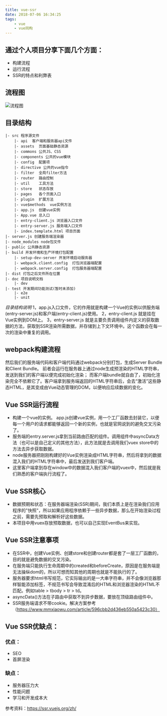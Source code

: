 ```yaml
---
title: vue-ssr
date: 2018-07-06 16:34:25
tags:
    - vue
    - vue同构    
---
```



## 通过个人项目分享下面几个方面：

* 构建流程
* 运行流程
* SSR的特点和利弊表

## 流程图
![流程图](/blog/img/vue-ssr.png)

## 目录结构

```	
|- src 程序源文件
    |- api  客户端和服务器api文件
    |- assets  页面基础静态资源
    |- commons 公共JS、CSS
    |- components 公共的vue模块
    |- config  配置项
    |- directive 公共的vue指令
    |- filter  全局filter方法   
    |- router  路由控制 
    |- util    工具方法     
    |- store   状态存放          
    |- pages   各个页面入口
    |- plugin  扩展方法
    |- vue$methods  vue实例方法    
    |- app.js  创建vue实例
    |- App.vue 总入口
    |- entry-client.js 浏览器入口文件
    |- entry-server.js 服务端入口文件
    |- index.template.html 项目页面
|- server.js 创建服务端渲染器
|- node_modules node包文件
|- public 公共静态资源
|- build 开发环境和生产环境打包配置
    |- setup-dev-server 开发环境启动服务器
    |- webpack.client.config  打包浏览器端配置
    |- webpack.server.config  打包服务器端配置
|- dist 打包之后文件所在位置
|- doc 项目说明文档
    |- dev              
|- test 开发期间功能测试(暂时未添加)
    |- e2e 
    |- unit
```
*目录结构说明*
1，app.js入口文件，它的作用就是构建一个Vue的实例以供服务端(entry-server.js)和客户端(entry-client.js)使用。
2，entry-client.js  就是挂在Vue实例到DOM上。
3，entry-server.js 就是主要负责调用组件内定义的获取数据的方法，获取到SSR渲染所需数据，并存储到上下文环境中。这个函数会在每一次的渲染中重复的调用。


## webpack构建流程
然后我们的服务端代码和客户端代码通过webpack分别打包，生成Server Bundle和Client Bundle。
前者会运行在服务器上通过node生成预渲染的HTML字符串，发送到我们的客户端以便完成初始化渲染；
而客户端bundle就自由了，初始化渲染完全不依赖它了。客户端拿到服务端返回的HTML字符串后，会去“激活”这些静态HTML，是其变成由Vue动态管理的DOM，以便响应后续数据的变化。

## Vue SSR运行流程
* 构建一个vue的实例。 app.js创建vue实例，用一个工厂函数去封装它，以便每一个用户的请求都能够返回一个新的实例，也就是官网说到的避免交叉污染了。
* 服务端的entry.server.js拿到当前路由匹配的组件。调用组件中asyncData方法（也可以是自己定义的其他方法），此方法就是去调用我们vuex store中的方法去异步获取数据。
* node服务器把刚刚构建好的Vue实例渲染成HTML字符串，然后将拿到的数据混入我们的HTML字符串中，最后发送到我们客户端。
* 这里客户端拿到存在window中的数据混入我们客户端的vuex中，然后就是我们熟悉的客户端执行流程了。


## Vue SSR核心
* 数据预期和状态：在服务器端渲染(SSR)期间，我们本质上是在渲染我们应用程序的"快照"，所以如果应用程序依赖于一些异步数据，那么在开始渲染过程之前，需要先预取和解析好这些数据。
* 本项目中用vuex存放预取数据，也可以自己实现EventBus来实现。


## Vue SSR注意事项
* 在SSR中，创建Vue实例、创建store和创建router都是套了一层工厂函数的，目的就是避免数据的交叉污染。
* 在服务端只能执行生命周期中的created和beforeCreate，原因是在服务端是无法操纵dom的，所以可想而知其他的周期也就是不能执行的了。
* 服务器要求html书写规范，它实际输出的是一大串字符串，并不会像浏览器那样智能添加标签，不规范书写会导致混淆后的HTML和浏览器渲染的HTML不匹配。例如table > tbody > tr > td。
* asyncData()方法在子路由中获取不到异步数据，要放在顶级路由组件中。
* SSR服务端请求不带cookie。解决方案参考（https://www.mmxiaowu.com/article/596cbb2d436eb550a5423c30）



## Vue SSR优缺点：
### 优点：
   - SEO
   - 首屏渲染

### 缺点：
  - 服务器压力大
  - 性能问题
  - 学习和开发成本大


参考资料：https://ssr.vuejs.org/zh/  